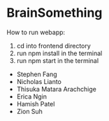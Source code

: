 # BrainSomething
How to run webapp:

1) cd into frontend directory
2) run npm install in the terminal
3) run npm start in the terminal


* Stephen Fang
* Nicholas Lianto
* Thisuka Matara Arachchige
* Erica Ngin
* Hamish Patel
* Zion Suh